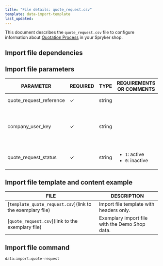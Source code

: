```yaml
---
title: "File details: quote_request.csv"
template: data-import-template
last_updated: 
---
```


This document describes the `quote_request.csv` file to configure information about [Quotation Process](https://docs.spryker.com/docs/pbc/all/request-for-quote/202212.0/request-for-quote.html) in your Spryker shop.

## Import file dependencies

## Import file parameters
<!--| PARAMETER | REQUIRED | TYPE | DEFAULT VALUE | REQUIREMENTS OR COMMENTS | DESCRIPTION |-->

| PARAMETER | REQUIRED |  TYPE | REQUIREMENTS OR COMMENTS | DESCRIPTION |
| --- | --- | --- | --- | --- |
| quote_request_reference |&check;| string |  | Qute request ID.|
| company_user_key |&check;| string | | Key that identified the company user that that the quote is shared with. |
| quote_request_status | &check; | string | <ul><li>`1`: active</li><li>`0`: inactive</li></ul> | Status of the quote.|

## Import file template and content example

| FILE | DESCRIPTION |
|---|---|
| [`template_quote_request.csv`](link to the exemplary file)<!--after doc moved to proper place, upload CSV to S3 and add a link-->| Import file template with headers only. |
| [`quote_request.csv`](link to the exemplary file)<!--after doc moved to proper place, upload CSV to S3 and add a link--> | Exemplary import file with the Demo Shop data. |


## Import file command

```bash
data:import:quote-request
```